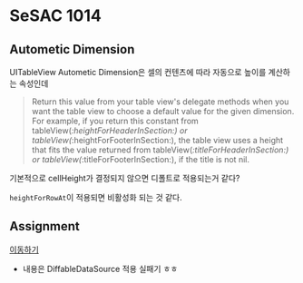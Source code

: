# SeSAC 1014
## Autometic Dimension
UITableView Autometic Dimension은 셀의 컨텐츠에 따라 자동으로 높이를 계산하는 속성인데

> Return this value from your table view's delegate methods when you want the table view to choose a default value for the given dimension. For example, if you return this constant from tableView(_:heightForHeaderInSection:) or tableView(_:heightForFooterInSection:), the table view uses a height that fits the value returned from tableView(_:titleForHeaderInSection:) or tableView(_:titleForFooterInSection:), if the title is not nil.

기본적으로 cellHeight가 결정되지 않으면 디폴트로 적용되는거 같다?

`heightForRowAt`이 적용되면 비활성화 되는 것 같다.

## Assignment
[이동하기](https://github.com/urijan44/SeSAC-Assignments)
- 내용은 DiffableDataSource 적용 실패기 ㅎㅎ